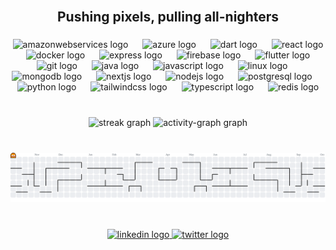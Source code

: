 <br clear="both">

<h2 align="center">Pushing pixels, pulling all-nighters</h2>

###

<div align="center">
  <img src="https://skillicons.dev/icons?i=aws" height="51" alt="amazonwebservices logo"  />
  <img width="15" />
  <img src="https://skillicons.dev/icons?i=azure" height="51" alt="azure logo"  />
  <img width="15" />
  <img src="https://skillicons.dev/icons?i=dart" height="51" alt="dart logo"  />
  <img width="15" />
  <img src="https://skillicons.dev/icons?i=react" height="51" alt="react logo"  />
  <img width="15" />
  <img src="https://skillicons.dev/icons?i=docker" height="51" alt="docker logo"  />
  <img width="15" />
  <img src="https://skillicons.dev/icons?i=express" height="51" alt="express logo"  />
  <img width="15" />
  <img src="https://skillicons.dev/icons?i=firebase" height="51" alt="firebase logo"  />
  <img width="15" />
  <img src="https://skillicons.dev/icons?i=flutter" height="51" alt="flutter logo"  />
  <img width="15" />
  <img src="https://skillicons.dev/icons?i=git" height="51" alt="git logo"  />
  <img width="15" />
  <img src="https://skillicons.dev/icons?i=java" height="51" alt="java logo"  />
  <img width="15" />
  <img src="https://skillicons.dev/icons?i=js" height="51" alt="javascript logo"  />
  <img width="15" />
  <img src="https://skillicons.dev/icons?i=linux" height="51" alt="linux logo"  />
  <img width="15" />
  <img src="https://cdn.simpleicons.org/mongodb/47A248" height="51" alt="mongodb logo"  />
  <img width="15" />
  <img src="https://skillicons.dev/icons?i=nextjs" height="51" alt="nextjs logo"  />
  <img width="15" />
  <img src="https://skillicons.dev/icons?i=nodejs" height="51" alt="nodejs logo"  />
  <img width="15" />
  <img src="https://skillicons.dev/icons?i=postgres" height="51" alt="postgresql logo"  />
  <img width="15" />
  <img src="https://skillicons.dev/icons?i=py" height="51" alt="python logo"  />
  <img width="15" />
  <img src="https://skillicons.dev/icons?i=tailwind" height="51" alt="tailwindcss logo"  />
  <img width="15" />
  <img src="https://skillicons.dev/icons?i=ts" height="51" alt="typescript logo"  />
  <img width="15" />
  <img src="https://skillicons.dev/icons?i=redis" height="51" alt="redis logo"  />
</div>

###

<br clear="both">

<div align="center">
  <img src="https://streak-stats.demolab.com?user=Kan7sh&locale=en&mode=weekly&theme=apprentice&hide_border=false&border_radius=10&order=3" height="150" alt="streak graph"  />
  <img src="https://github-readme-activity-graph.vercel.app/graph?username=Kan7sh&radius=16&theme=dracula&area=true&order=5" height="150" alt="activity-graph graph"  />
</div>

###

<br clear="both">

<picture>
  <source media="(prefers-color-scheme: dark)" srcset="https://raw.githubusercontent.com/Kan7sh/Kan7sh/output/pacman-contribution-graph-dark.svg">
  <source media="(prefers-color-scheme: light)" srcset="https://raw.githubusercontent.com/Kan7sh/Kan7sh/output/pacman-contribution-graph.svg">
  <img alt="pacman contribution graph" src="https://raw.githubusercontent.com/Kan7sh/Kan7sh/output/pacman-contribution-graph.svg">
</picture>

###

<br clear="both">

<div align="center">
  <a href="https://www.linkedin.com/in/kanish-chhabra/" target="_blank">
    <img src="https://raw.githubusercontent.com/maurodesouza/profile-readme-generator/master/src/assets/icons/social/linkedin/default.svg" width="45" height="34" alt="linkedin logo"  />
  </a>

  
  <a href="https://x.com/KanishChhabra" target="_blank">
    <img src="https://raw.githubusercontent.com/maurodesouza/profile-readme-generator/master/src/assets/icons/social/twitter/default.svg" width="45" height="34" alt="twitter logo"  />
  </a>
</div>

###
